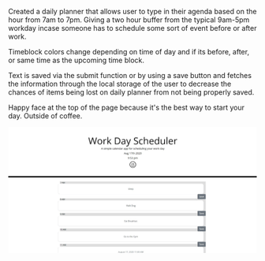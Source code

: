 Created a daily planner that allows user to type in their agenda based on the hour from 7am to 7pm. Giving a two hour buffer from the typical 9am-5pm workday incase someone has to schedule some sort of event before or after work. 

Timeblock colors change depending on time of day and if its before, after, or same time as the upcoming time block.

Text is saved via the submit function or by using a save button and fetches the information through the local storage of the user to decrease the chances of items being lost on daily planner from not being properly saved.

Happy face at the top of the page because it's the best way to start your day. Outside of coffee.

![example](example/example.jpg)
